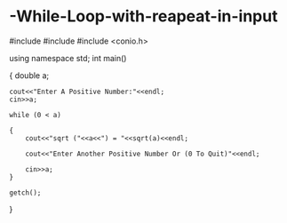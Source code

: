 # -While-Loop-with-reapeat-in-input

#include <iostream>
#include<cmath>
#include <conio.h>

using namespace std;
int main()

{
	double a;
	
	cout<<"Enter A Positive Number:"<<endl;
	cin>>a;
	
	while (0 < a)
	
	{
		cout<<"sqrt ("<<a<<") = "<<sqrt(a)<<endl;
		
		cout<<"Enter Another Positive Number Or (0 To Quit)"<<endl;
			
		cin>>a;
	}
	
	getch();

}
